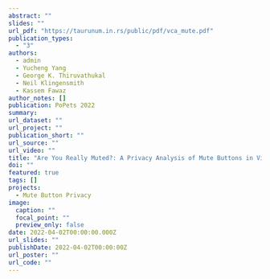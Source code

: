 ```yaml
---
abstract: ""
slides: ""
url_pdf: "https://taurunum.in.rs/public/pdf/vca_mute.pdf"
publication_types:
  - "3"
authors:
  - admin
  - Yucheng Yang
  - George K. Thiruvathukal
  - Neil Klingensmith
  - Kassem Fawaz
author_notes: []
publication: PoPets 2022
summary:
url_dataset: ""
url_project: ""
publication_short: ""
url_source: ""
url_video: ""
title: "Are You Really Muted?: A Privacy Analysis of Mute Buttons in Video Conferencing Apps"
doi: ""
featured: true
tags: []
projects:
  - Mute Button Privacy
image:
  caption: ""
  focal_point: ""
  preview_only: false
date: 2022-04-02T00:00:00.000Z
url_slides: ""
publishDate: 2022-04-02T00:00:00Z
url_poster: ""
url_code: ""
---
```

